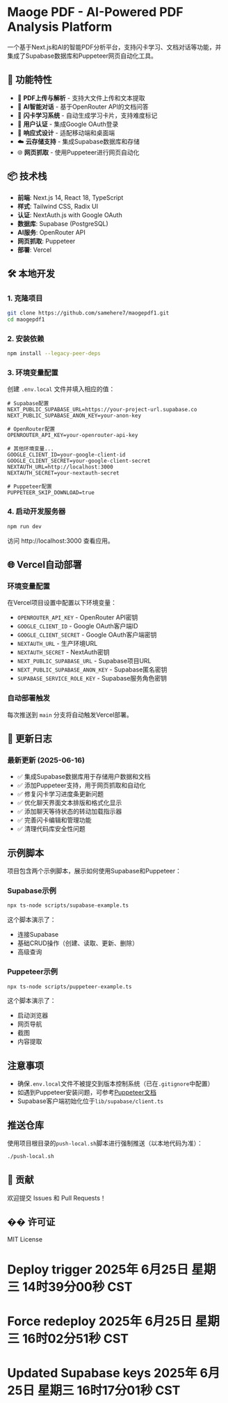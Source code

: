 # Maoge PDF - AI-Powered PDF Analysis Platform

一个基于Next.js和AI的智能PDF分析平台，支持闪卡学习、文档对话等功能，并集成了Supabase数据库和Puppeteer网页自动化工具。

## 🚀 功能特性

- 📄 **PDF上传与解析** - 支持大文件上传和文本提取
- 🤖 **AI智能对话** - 基于OpenRouter API的文档问答
- 🎯 **闪卡学习系统** - 自动生成学习卡片，支持难度标记
- 👤 **用户认证** - 集成Google OAuth登录
- 📱 **响应式设计** - 适配移动端和桌面端
- ☁️ **云存储支持** - 集成Supabase数据库和存储
- 🌐 **网页抓取** - 使用Puppeteer进行网页自动化

## 📦 技术栈

- **前端**: Next.js 14, React 18, TypeScript
- **样式**: Tailwind CSS, Radix UI
- **认证**: NextAuth.js with Google OAuth
- **数据库**: Supabase (PostgreSQL)
- **AI服务**: OpenRouter API
- **网页抓取**: Puppeteer
- **部署**: Vercel

## 🛠️ 本地开发

### 1. 克隆项目
```bash
git clone https://github.com/samehere7/maogepdf1.git
cd maogepdf1
```

### 2. 安装依赖
```bash
npm install --legacy-peer-deps
```

### 3. 环境变量配置
创建 `.env.local` 文件并填入相应的值：
```
# Supabase配置
NEXT_PUBLIC_SUPABASE_URL=https://your-project-url.supabase.co
NEXT_PUBLIC_SUPABASE_ANON_KEY=your-anon-key

# OpenRouter配置
OPENROUTER_API_KEY=your-openrouter-api-key

# 其他环境变量...
GOOGLE_CLIENT_ID=your-google-client-id
GOOGLE_CLIENT_SECRET=your-google-client-secret
NEXTAUTH_URL=http://localhost:3000
NEXTAUTH_SECRET=your-nextauth-secret

# Puppeteer配置
PUPPETEER_SKIP_DOWNLOAD=true
```

### 4. 启动开发服务器
```bash
npm run dev
```

访问 http://localhost:3000 查看应用。

## 🌐 Vercel自动部署

### 环境变量配置
在Vercel项目设置中配置以下环境变量：

- `OPENROUTER_API_KEY` - OpenRouter API密钥
- `GOOGLE_CLIENT_ID` - Google OAuth客户端ID
- `GOOGLE_CLIENT_SECRET` - Google OAuth客户端密钥
- `NEXTAUTH_URL` - 生产环境URL
- `NEXTAUTH_SECRET` - NextAuth密钥
- `NEXT_PUBLIC_SUPABASE_URL` - Supabase项目URL
- `NEXT_PUBLIC_SUPABASE_ANON_KEY` - Supabase匿名密钥
- `SUPABASE_SERVICE_ROLE_KEY` - Supabase服务角色密钥

### 自动部署触发
每次推送到 `main` 分支将自动触发Vercel部署。

## 📝 更新日志

### 最新更新 (2025-06-16)
- ✅ 集成Supabase数据库用于存储用户数据和文档
- ✅ 添加Puppeteer支持，用于网页抓取和自动化
- ✅ 修复闪卡学习进度条更新问题
- ✅ 优化聊天界面文本排版和格式化显示
- ✅ 添加聊天等待状态的转动加载指示器
- ✅ 完善闪卡编辑和管理功能
- ✅ 清理代码库安全性问题

## 示例脚本

项目包含两个示例脚本，展示如何使用Supabase和Puppeteer：

### Supabase示例

```bash
npx ts-node scripts/supabase-example.ts
```

这个脚本演示了：
- 连接Supabase
- 基础CRUD操作（创建、读取、更新、删除）
- 高级查询

### Puppeteer示例

```bash
npx ts-node scripts/puppeteer-example.ts
```

这个脚本演示了：
- 启动浏览器
- 网页导航
- 截图
- 内容提取

## 注意事项

- 确保`.env.local`文件不被提交到版本控制系统（已在`.gitignore`中配置）
- 如遇到Puppeteer安装问题，可参考[Puppeteer文档](https://pptr.dev/troubleshooting)
- Supabase客户端初始化位于`lib/supabase/client.ts`

## 推送仓库

使用项目根目录的`push-local.sh`脚本进行强制推送（以本地代码为准）：

```bash
./push-local.sh
```

## 🤝 贡献

欢迎提交 Issues 和 Pull Requests！

## �� 许可证

MIT License
# Deploy trigger 2025年 6月25日 星期三 14时39分00秒 CST
# Force redeploy 2025年 6月25日 星期三 16时02分51秒 CST
# Updated Supabase keys 2025年 6月25日 星期三 16时17分01秒 CST
